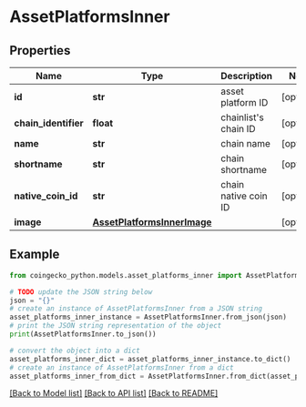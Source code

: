 # AssetPlatformsInner


## Properties

Name | Type | Description | Notes
------------ | ------------- | ------------- | -------------
**id** | **str** | asset platform ID | [optional] 
**chain_identifier** | **float** | chainlist&#39;s chain ID | [optional] 
**name** | **str** | chain name | [optional] 
**shortname** | **str** | chain shortname | [optional] 
**native_coin_id** | **str** | chain native coin ID | [optional] 
**image** | [**AssetPlatformsInnerImage**](AssetPlatformsInnerImage.md) |  | [optional] 

## Example

```python
from coingecko_python.models.asset_platforms_inner import AssetPlatformsInner

# TODO update the JSON string below
json = "{}"
# create an instance of AssetPlatformsInner from a JSON string
asset_platforms_inner_instance = AssetPlatformsInner.from_json(json)
# print the JSON string representation of the object
print(AssetPlatformsInner.to_json())

# convert the object into a dict
asset_platforms_inner_dict = asset_platforms_inner_instance.to_dict()
# create an instance of AssetPlatformsInner from a dict
asset_platforms_inner_from_dict = AssetPlatformsInner.from_dict(asset_platforms_inner_dict)
```
[[Back to Model list]](../README.md#documentation-for-models) [[Back to API list]](../README.md#documentation-for-api-endpoints) [[Back to README]](../README.md)


